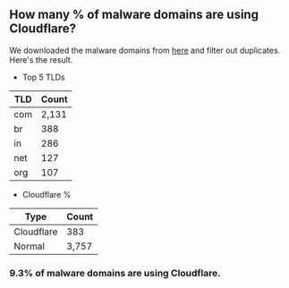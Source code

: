## How many % of malware domains are using Cloudflare?


We downloaded the malware domains from [here](https://urlhaus.abuse.ch) and filter out duplicates.
Here's the result.


[//]: # (start replacement)


- Top 5 TLDs

| TLD | Count |
| --- | --- |
| com | 2,131 |
| br | 388 |
| in | 286 |
| net | 127 |
| org | 107 |


- Cloudflare %

| Type | Count |
| --- | --- |
| Cloudflare | 383 |
| Normal | 3,757 |


### 9.3% of malware domains are using Cloudflare.